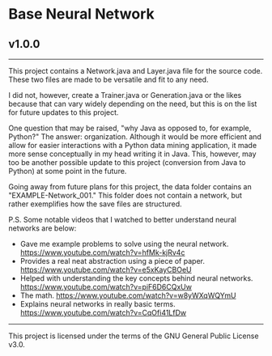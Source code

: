 # Base Neural Network

## v1.0.0

---

This project contains a Network.java and Layer.java file for the source code. These two files are made to be versatile and fit to any need.

I did not, however, create a Trainer.java or Generation.java or the likes because that can vary widely depending on the need, but this is on the list for future updates to this project.

One question that may be raised, "why Java as opposed to, for example, Python?" The answer: organization. Although it would be more efficient and allow for easier interactions with a Python data mining application, it made more sense conceptually in my head writing it in Java. This, however, may too be another possible update to this project (conversion from Java to Python) at some point in the future.

Going away from future plans for this project, the data folder contains an "EXAMPLE-Network_001." This folder does not contain a network, but rather exemplifies how the save files are structured.

P.S. Some notable videos that I watched to better understand neural networks are below:
- Gave me example problems to solve using the neural network. https://www.youtube.com/watch?v=hfMk-kjRv4c
- Provides a real neat abstraction using a piece of paper. https://www.youtube.com/watch?v=e5xKayCBOeU
- Helped with understanding the key concepts behind neural networks. https://www.youtube.com/watch?v=piF6D6CQxUw
- The math. https://www.youtube.com/watch?v=w8yWXqWQYmU
- Explains neural networks in really basic terms. https://www.youtube.com/watch?v=CqOfi41LfDw

---

This project is licensed under the terms of the GNU General Public License v3.0.
